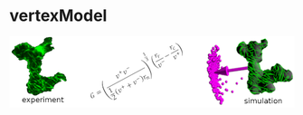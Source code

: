 # vertexModel

![alt text](https://github.com/HiBandan/modelCMT/blob/main/logo/logomodelCMT-3.0.png)

